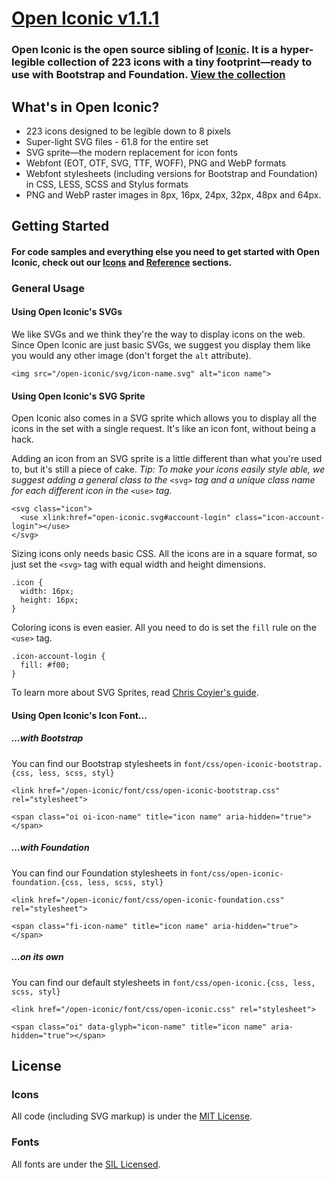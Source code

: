 [Open Iconic v1.1.1](http://useiconic.com/open)
===========

### Open Iconic is the open source sibling of [Iconic](http://useiconic.com). It is a hyper-legible collection of 223 icons with a tiny footprint&mdash;ready to use with Bootstrap and Foundation. [View the collection](http://useiconic.com/open#icons)



## What's in Open Iconic?

* 223 icons designed to be legible down to 8 pixels
* Super-light SVG files - 61.8 for the entire set 
* SVG sprite&mdash;the modern replacement for icon fonts
* Webfont (EOT, OTF, SVG, TTF, WOFF), PNG and WebP formats
* Webfont stylesheets (including versions for Bootstrap and Foundation) in CSS, LESS, SCSS and Stylus formats
* PNG and WebP raster images in 8px, 16px, 24px, 32px, 48px and 64px.


## Getting Started

#### For code samples and everything else you need to get started with Open Iconic, check out our [Icons](http://useiconic.com/open#icons) and [Reference](http://useiconic.com/open#reference) sections.

### General Usage

#### Using Open Iconic's SVGs

We like SVGs and we think they're the way to display icons on the web. Since Open Iconic are just basic SVGs, we suggest you display them like you would any other image (don't forget the `alt` attribute).

```
<img src="/open-iconic/svg/icon-name.svg" alt="icon name">
```

#### Using Open Iconic's SVG Sprite

Open Iconic also comes in a SVG sprite which allows you to display all the icons in the set with a single request. It's like an icon font, without being a hack.

Adding an icon from an SVG sprite is a little different than what you're used to, but it's still a piece of cake. *Tip: To make your icons easily style able, we suggest adding a general class to the* `<svg>` *tag and a unique class name for each different icon in the* `<use>` *tag.*  

```
<svg class="icon">
  <use xlink:href="open-iconic.svg#account-login" class="icon-account-login"></use>
</svg>
```

Sizing icons only needs basic CSS. All the icons are in a square format, so just set the `<svg>` tag with equal width and height dimensions.

```
.icon {
  width: 16px;
  height: 16px;
}
```

Coloring icons is even easier. All you need to do is set the `fill` rule on the `<use>` tag.

```
.icon-account-login {
  fill: #f00;
}
```

To learn more about SVG Sprites, read [Chris Coyier's guide](http://css-tricks.com/svg-sprites-use-better-icon-fonts/).

#### Using Open Iconic's Icon Font...


##### …with Bootstrap

You can find our Bootstrap stylesheets in `font/css/open-iconic-bootstrap.{css, less, scss, styl}`


```
<link href="/open-iconic/font/css/open-iconic-bootstrap.css" rel="stylesheet">
```


```
<span class="oi oi-icon-name" title="icon name" aria-hidden="true"></span>
```

##### …with Foundation

You can find our Foundation stylesheets in `font/css/open-iconic-foundation.{css, less, scss, styl}`

```
<link href="/open-iconic/font/css/open-iconic-foundation.css" rel="stylesheet">
```


```
<span class="fi-icon-name" title="icon name" aria-hidden="true"></span>
```

##### …on its own

You can find our default stylesheets in `font/css/open-iconic.{css, less, scss, styl}`

```
<link href="/open-iconic/font/css/open-iconic.css" rel="stylesheet">
```

```
<span class="oi" data-glyph="icon-name" title="icon name" aria-hidden="true"></span>
```


## License

### Icons

All code (including SVG markup) is under the [MIT License](http://opensource.org/licenses/MIT).

### Fonts

All fonts are under the [SIL Licensed](http://scripts.sil.org/cms/scripts/page.php?itEm_id=OFL_web).
